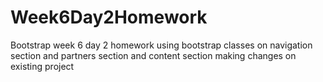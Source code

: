 # Week6Day2Homework
Bootstrap week 6 day 2 homework
using bootstrap classes on navigation section and partners section and content section making changes on existing project

